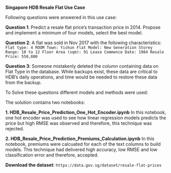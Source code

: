**Singapore HDB Resale Flat Use Case**

Following questions were answered in this use case:

**Question 1**: Predict a resale flat price’s transaction price in 2014. Propose and implement a minimum of four models, select the best model.

**Question 2**: A flat was sold in Nov 2017 with the following characteristics:
`Flat type: 4 ROOM
Town: Yishun
Flat Model: New Generation
Storey Range: 10 to 12
Floor Area (sqm): 91
Lease Commence Date: 1984
Resale Price: 550,800`

**Question 3**: Someone mistakenly deleted the column containing data on Flat Type in the database. While backups exist, these data are critical to HDB’s daily operations, and time would be needed to restore these data from the backup.

To Solve these questions different models and methods were used:

The solution contains two notebooks:

**1. HDB_Resale_Price_Prediction_One_Hot_Encoder.ipynb**
   In this notebook, one hot encoder was used to see how linear regression models predicts the price but high RMSE was observed and therefore, this technique was rejected.
   
**2. HDB_Resale_Price_Prediction_Premiums_Calculation.ipynb**
   In this notebook, premiums were calcuated for each of the text columns to build models. This technique had delivered high accuracy, low RMSE and low classification error and therefore, accepted.

**Download the dataset**: `https://data.gov.sg/dataset/resale-flat-prices`
